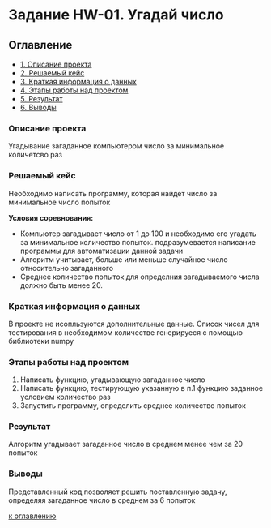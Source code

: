 # Задание HW-01. Угадай число

## Оглавление

* [1. Описание проекта](https://github.com/KAru8/code/tree/main/project_0/README.md#Описание-проекта)
* [2. Решаемый кейс](https://github.com/KAru8/code/tree/main/project_0/README.md#Решаемый-кейс)
* [3. Краткая информация о данных](https://github.com/KAru8/code/tree/main/project_0/README.md#Краткая-информация-о-данных)
* [4. Этапы работы над проектом](https://github.com/KAru8/code/tree/main/project_0/README.md#Этапы-работы-над-проектом)
* [5. Результат](https://github.com/KAru8/code/tree/main/project_0/README.md#Результат)
* [6. Выводы](https://github.com/KAru8/code/tree/main/project_0/README.md###Выводы)

### Описание проекта

Угадывание загаданное компьютером число за минимальное количетсво раз

### Решаемый кейс

Необходимо написать программу, которая найдет число за минимальное число попыток

**Условия соревнования:**
- Компьютер загадывает число от 1 до 100 и необходимо его угадать за минимальное количество попыток. подразумевается написание программы для автоматизации данной задачи
- Алгоритм учитывает, больше или меньше случайное число относительно загаданного
- Среднее количество попыток для определния загадываемого числа должно быть менее 20. 

### Краткая информация о данных
В проекте не исопльзуются дополнительные данные. Список чисел для тестирования в необходимом количестве
генерируеся с помощью библиотеки numpy

### Этапы работы над проектом
1. Написать функцию, угадывающую загаданное число 
2. Написать функцию, тестирующую указанную в п.1 функцию заданное условием количество раз
3. Запустить программу, определить среднее количество попыток

### Результат

Алгоритм угадывает загаданное число в среднем менее чем за 20 попыток

### Выводы

Представленный код позволяет решить поставленную задачу, определяя загаданное число в среднем за 6 попыток

[к оглавлению](https://github.com/KAru8/code/tree/main/project_0/README.md#Оглавление)